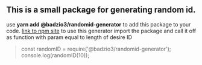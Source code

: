 ## This is a small package for generating random id.

use **yarn add @badzio3/randomid-generator** to add this package to your code.
[link to npm site](https://www.npmjs.com/package/@badzio3/randomid-generator)
to use this generator import the package and call it off as function with param equal to length of desire ID

> const randomID = require('@badzio3/randomid-generator');
> console.log(randomID(10));
